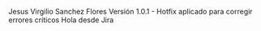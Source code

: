Jesus Virgilio Sanchez Flores
Versión 1.0.1 - Hotfix aplicado para corregir errores críticos
Hola desde Jira
